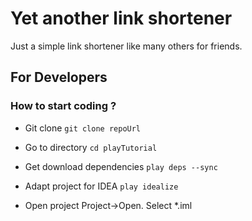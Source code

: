 # Yet another link shortener

Just a simple link shortener like many others for friends.

## For Developers
### How to start coding ?

* Git clone ``` git clone repoUrl ```

* Go to directory  ``` cd playTutorial ```

* Get download dependencies ``` play deps --sync ```

* Adapt project for IDEA  ``` play idealize ```

* Open project Project->Open. Select *.iml
